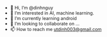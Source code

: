 - 👋 Hi, I’m @dinhnguy
- 👀 I’m interested in AI, machine learning.
- 🌱 I’m currently learning android
- 💞️ I’m looking to collaborate on ...
- 📫 How to reach me utdinh003@gmail.com

<!---
dinhnguy/dinhnguy is a ✨ special ✨ repository because its `README.md` (this file) appears on your GitHub profile.
You can click the Preview link to take a look at your changes.
--->
